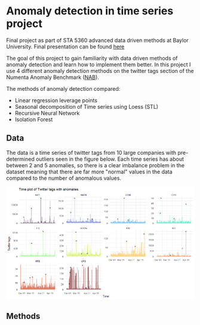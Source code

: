 # Anomaly detection in time series project

Final project as part of STA 5360 advanced data driven methods at Baylor University. Final presentation can be found [here](www.natebyford.com/anomaly-detection-project)

The goal of this project to gain familiarity with data driven methods of anomaly detection and learn how to implement them better. In this project I use 4 different anomaly detection methods on the twitter tags section of the Numenta Anomaly Benchmark ([NAB](https://github.com/numenta/NAB)).

The methods of anomaly detection compared:

* Linear regression leverage points
* Seasonal decomposition of Time series using Loess (STL)
* Recursive Neural Network
* Isolation Forest

## Data

The data is a time series of twitter tags from 10 large companies with pre-determined outliers seen in the figure below. Each time series has about between 2 and 5 anomalies, so there is a clear imbalance problem in the dataset meaning that there are far more "normal" values in the data compared to the number of anomalous values.

![Figure of data](/final_report/data_plot.png)

## Methods

